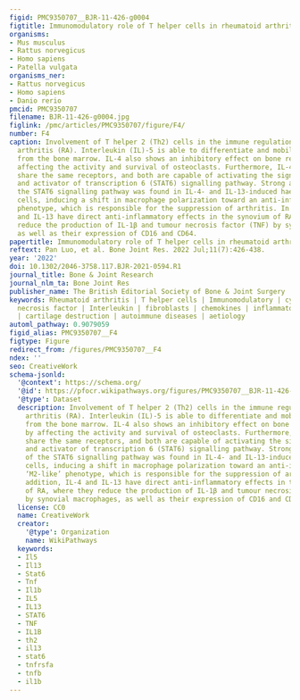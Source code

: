 ```yaml
---
figid: PMC9350707__BJR-11-426-g0004
figtitle: Immunomodulatory role of T helper cells in rheumatoid arthritis
organisms:
- Mus musculus
- Rattus norvegicus
- Homo sapiens
- Patella vulgata
organisms_ner:
- Rattus norvegicus
- Homo sapiens
- Danio rerio
pmcid: PMC9350707
filename: BJR-11-426-g0004.jpg
figlink: /pmc/articles/PMC9350707/figure/F4/
number: F4
caption: Involvement of T helper 2 (Th2) cells in the immune regulation of rheumatoid
  arthritis (RA). Interleukin (IL)-5 is able to differentiate and mobilize eosinophils
  from the bone marrow. IL-4 also shows an inhibitory effect on bone resorption by
  affecting the activity and survival of osteoclasts. Furthermore, IL-4 and IL-13
  share the same receptors, and both are capable of activating the signal transduction
  and activator of transcription 6 (STAT6) signalling pathway. Strong activation of
  the STAT6 signalling pathway was found in IL-4- and IL-13-induced haematopoietic
  cells, inducing a shift in macrophage polarization toward an anti-inflammatory ‘M2-like’
  phenotype, which is responsible for the suppression of arthritis. In addition, IL-4
  and IL-13 have direct anti-inflammatory effects in the synovium of RA, where they
  reduce the production of IL-1β and tumour necrosis factor (TNF) by synovial macrophages,
  as well as their expression of CD16 and CD64.
papertitle: Immunomodulatory role of T helper cells in rheumatoid arthritis.
reftext: Pan Luo, et al. Bone Joint Res. 2022 Jul;11(7):426-438.
year: '2022'
doi: 10.1302/2046-3758.117.BJR-2021-0594.R1
journal_title: Bone & Joint Research
journal_nlm_ta: Bone Joint Res
publisher_name: The British Editorial Society of Bone & Joint Surgery
keywords: Rheumatoid arthritis | T helper cells | Immunomodulatory | cytokines | tumour
  necrosis factor | Interleukin | fibroblasts | chemokines | inflammatory arthritis
  | cartilage destruction | autoimmune diseases | aetiology
automl_pathway: 0.9079059
figid_alias: PMC9350707__F4
figtype: Figure
redirect_from: /figures/PMC9350707__F4
ndex: ''
seo: CreativeWork
schema-jsonld:
  '@context': https://schema.org/
  '@id': https://pfocr.wikipathways.org/figures/PMC9350707__BJR-11-426-g0004.html
  '@type': Dataset
  description: Involvement of T helper 2 (Th2) cells in the immune regulation of rheumatoid
    arthritis (RA). Interleukin (IL)-5 is able to differentiate and mobilize eosinophils
    from the bone marrow. IL-4 also shows an inhibitory effect on bone resorption
    by affecting the activity and survival of osteoclasts. Furthermore, IL-4 and IL-13
    share the same receptors, and both are capable of activating the signal transduction
    and activator of transcription 6 (STAT6) signalling pathway. Strong activation
    of the STAT6 signalling pathway was found in IL-4- and IL-13-induced haematopoietic
    cells, inducing a shift in macrophage polarization toward an anti-inflammatory
    ‘M2-like’ phenotype, which is responsible for the suppression of arthritis. In
    addition, IL-4 and IL-13 have direct anti-inflammatory effects in the synovium
    of RA, where they reduce the production of IL-1β and tumour necrosis factor (TNF)
    by synovial macrophages, as well as their expression of CD16 and CD64.
  license: CC0
  name: CreativeWork
  creator:
    '@type': Organization
    name: WikiPathways
  keywords:
  - Il5
  - Il13
  - Stat6
  - Tnf
  - Il1b
  - IL5
  - IL13
  - STAT6
  - TNF
  - IL1B
  - th2
  - il13
  - stat6
  - tnfrsfa
  - tnfb
  - il1b
---
```


